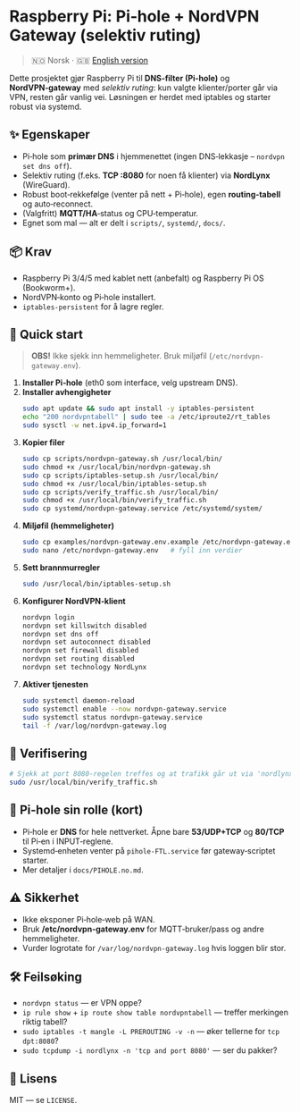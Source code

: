 # Raspberry Pi: Pi‑hole + NordVPN Gateway (selektiv ruting)

> 🇳🇴 Norsk · 🇬🇧 [English version](README.en.md)

Dette prosjektet gjør Raspberry Pi til **DNS‑filter (Pi‑hole)** og **NordVPN‑gateway** med *selektiv ruting*: kun valgte klienter/porter går via VPN, resten går vanlig vei. Løsningen er herdet med iptables og starter robust via systemd.

## ✨ Egenskaper
- Pi‑hole som **primær DNS** i hjemmenettet (ingen DNS‑lekkasje – `nordvpn set dns off`).
- Selektiv ruting (f.eks. **TCP :8080** for noen få klienter) via **NordLynx** (WireGuard).
- Robust boot‑rekkefølge (venter på nett + Pi‑hole), egen **routing‑tabell** og auto‑reconnect.
- (Valgfritt) **MQTT/HA**‑status og CPU‑temperatur.
- Egnet som mal — alt er delt i `scripts/`, `systemd/`, `docs/`.

## 📦 Krav
- Raspberry Pi 3/4/5 med kablet nett (anbefalt) og Raspberry Pi OS (Bookworm+).
- NordVPN‑konto og Pi‑hole installert.
- `iptables-persistent` for å lagre regler.

## 🚀 Quick start
> **OBS!** Ikke sjekk inn hemmeligheter. Bruk miljøfil (`/etc/nordvpn-gateway.env`).

1. **Installer Pi‑hole** (eth0 som interface, velg upstream DNS).
2. **Installer avhengigheter**
   ```bash
   sudo apt update && sudo apt install -y iptables-persistent
   echo "200 nordvpntabell" | sudo tee -a /etc/iproute2/rt_tables
   sudo sysctl -w net.ipv4.ip_forward=1
   ```
3. **Kopier filer**
   ```bash
   sudo cp scripts/nordvpn-gateway.sh /usr/local/bin/
   sudo chmod +x /usr/local/bin/nordvpn-gateway.sh
   sudo cp scripts/iptables-setup.sh /usr/local/bin/
   sudo chmod +x /usr/local/bin/iptables-setup.sh
   sudo cp scripts/verify_traffic.sh /usr/local/bin/
   sudo chmod +x /usr/local/bin/verify_traffic.sh
   sudo cp systemd/nordvpn-gateway.service /etc/systemd/system/
   ```
4. **Miljøfil (hemmeligheter)**
   ```bash
   sudo cp examples/nordvpn-gateway.env.example /etc/nordvpn-gateway.env
   sudo nano /etc/nordvpn-gateway.env   # fyll inn verdier
   ```
5. **Sett brannmurregler**
   ```bash
   sudo /usr/local/bin/iptables-setup.sh
   ```
6. **Konfigurer NordVPN‑klient**
   ```bash
   nordvpn login
   nordvpn set killswitch disabled
   nordvpn set dns off
   nordvpn set autoconnect disabled
   nordvpn set firewall disabled
   nordvpn set routing disabled
   nordvpn set technology NordLynx
   ```
7. **Aktiver tjenesten**
   ```bash
   sudo systemctl daemon-reload
   sudo systemctl enable --now nordvpn-gateway.service
   sudo systemctl status nordvpn-gateway.service
   tail -f /var/log/nordvpn-gateway.log
   ```

## 🧪 Verifisering
```bash
# Sjekk at port 8080-regelen treffes og at trafikk går ut via 'nordlynx'
sudo /usr/local/bin/verify_traffic.sh
```

## 🔗 Pi‑hole sin rolle (kort)
- Pi‑hole er **DNS** for hele nettverket. Åpne bare **53/UDP+TCP** og **80/TCP** til Pi‑en i INPUT‑reglene.
- Systemd‑enheten venter på `pihole-FTL.service` før gateway‑scriptet starter.
- Mer detaljer i `docs/PIHOLE.no.md`.

## ⚠️ Sikkerhet
- Ikke eksponer Pi‑hole‑web på WAN.
- Bruk **/etc/nordvpn-gateway.env** for MQTT‑bruker/pass og andre hemmeligheter.
- Vurder logrotate for `/var/log/nordvpn-gateway.log` hvis loggen blir stor.

## 🛠️ Feilsøking
- `nordvpn status` — er VPN oppe?
- `ip rule show` + `ip route show table nordvpntabell` — treffer merkingen riktig tabell?
- `sudo iptables -t mangle -L PREROUTING -v -n` — øker tellerne for `tcp dpt:8080`?
- `sudo tcpdump -i nordlynx -n 'tcp and port 8080'` — ser du pakker?

## 📝 Lisens
MIT — se `LICENSE`.
